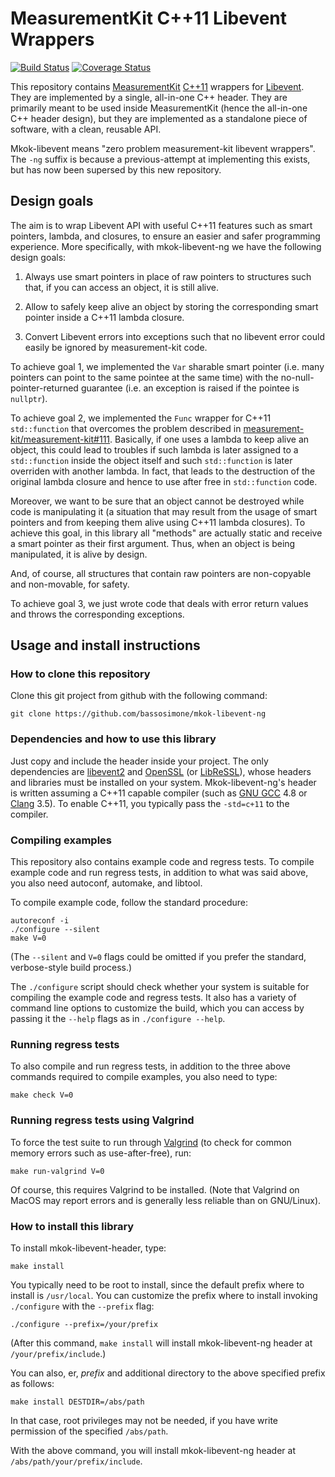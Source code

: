 # MeasurementKit C++11 Libevent Wrappers

[![Build Status](https://travis-ci.org/bassosimone/mkok-libevent-ng.svg?branch=master)](https://travis-ci.org/bassosimone/mkok-libevent-ng) [![Coverage Status](https://coveralls.io/repos/bassosimone/mkok-libevent-ng/badge.svg?branch=master&service=github)](https://coveralls.io/github/bassosimone/mkok-libevent-ng?branch=master)

This repository contains
[MeasurementKit](https://github.com/measurement-kit/measurement-kit)
[C++11](https://en.wikipedia.org/wiki/C%2B%2B11)
wrappers for [Libevent](https://github.com/libevent/libevent). They
are implemented by a single, all-in-one C++ header. They are primarily
meant to be used inside MeasurementKit (hence the all-in-one C++
header design), but they are implemented as a standalone piece of
software, with a clean, reusable API.

Mkok-libevent means "zero problem measurement-kit libevent wrappers".
The `-ng` suffix is because a previous-attempt at implementing this
exists, but has now been supersed by this new repository.

## Design goals

The aim is to wrap Libevent API with useful C++11 features such as
smart pointers, lambda, and closures, to ensure an easier and safer
programming experience. More specifically, with mkok-libevent-ng
we have the following design goals:

1) Always use smart pointers in place of raw pointers to structures
such that, if you can access an object, it is still alive.

2) Allow to safely keep alive an object by storing the corresponding
smart pointer inside a C++11 lambda closure.

3) Convert Libevent errors into exceptions such that no libevent
error could easily be ignored by measurement-kit code.

To achieve goal 1, we implemented the `Var` sharable smart pointer
(i.e.  many pointers can point to the same pointee at the same time)
with the no-null-pointer-returned guarantee (i.e. an exception is
raised if the pointee is `nullptr`).

To achieve goal 2, we implemented the `Func` wrapper for C++11
`std::function` that overcomes the problem described in
[measurement-kit/measurement-kit#111](https://github.com/measurement-kit/measurement-kit/issues/111).
Basically, if one uses a lambda to keep alive an object, this could
lead to troubles if such lambda is later assigned to a `std::function`
inside the object itself and such `std::function` is later overriden
with another lambda. In fact, that leads to the destruction of the
original lambda closure and hence to use after free in `std::function`
code.

Moreover, we want to be sure that an object cannot be destroyed while
code is manipulating it (a situation that may result from the usage
of smart pointers and from keeping them alive using C++11 lambda
closures). To achieve this goal, in this library all "methods" are
actually static and receive a smart pointer as their first argument.
Thus, when an object is being manipulated, it is alive by design.

And, of course, all structures that contain raw pointers are non-copyable
and non-movable, for safety.

To achieve goal 3, we just wrote code that deals with error return
values and throws the corresponding exceptions.

## Usage and install instructions

### How to clone this repository

Clone this git project from github with the following command:

```
git clone https://github.com/bassosimone/mkok-libevent-ng
```

### Dependencies and how to use this library

Just copy and include the header inside your project. The only
dependencies are [libevent2](https://github.com/libevent/libevent)
and [OpenSSL](https://github.com/openssl/openssl) (or
[LibReSSL](https://github.com/libressl-portable/portable)), whose
headers and libraries must be installed on your system. Mkok-libevent-ng's
header is written assuming a C++11 capable compiler (such as [GNU
GCC](https://gcc.gnu.org/) 4.8 or [Clang](http://clang.llvm.org/)
3.5). To enable C++11, you typically pass the `-std=c+11` to the
compiler.


### Compiling examples

This repository also contains example code and regress tests. To
compile example code and run regress tests, in addition to what was
said above, you also need autoconf, automake, and libtool.

To compile example code, follow the standard procedure:

```
autoreconf -i
./configure --silent
make V=0
```

(The `--silent` and `V=0` flags could be omitted if you prefer
the standard, verbose-style build process.)

The `./configure` script should check whether your system is suitable
for compiling the example code and regress tests. It also has a
variety of command line options to customize the build, which you
can access by passing it the `--help` flags as in `./configure
--help`.

### Running regress tests

To also compile and run regress tests, in addition to the three
above commands required to compile examples, you also need to type:

```
make check V=0
```

### Running regress tests using Valgrind

To force the test suite to run through [Valgrind](http://valgrind.org/) (to
check for common memory errors such as use-after-free), run:

```
make run-valgrind V=0
```

Of course, this requires Valgrind to be installed. (Note that
Valgrind on MacOS may report errors and is generally less reliable
than on GNU/Linux).

### How to install this library

To install mkok-libevent-header, type:

```
make install
```

You typically need to be root to install, since the default prefix
where to install is `/usr/local`. You can customize the prefix where
to install invoking `./configure` with the `--prefix` flag:

```
./configure --prefix=/your/prefix
```

(After this command, `make install` will install mkok-libevent-ng
header at `/your/prefix/include`.)

You can also, er, *prefix* and additional directory to the above
specified prefix as follows:

```
make install DESTDIR=/abs/path
```

In that case, root privileges may not be needed, if you have write
permission of the specified `/abs/path`.

With the above command, you will install mkok-libevent-ng header
at `/abs/path/your/prefix/include`.
